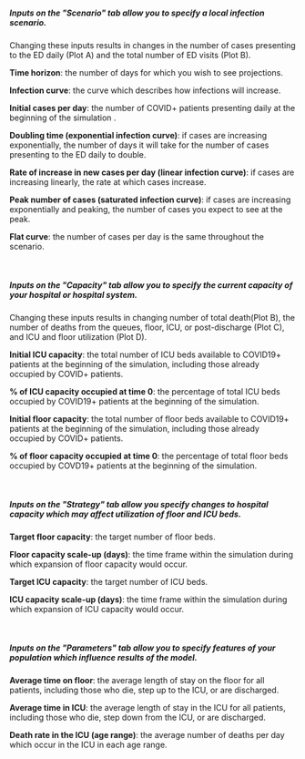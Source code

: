 ##### **Inputs on the "Scenario" tab allow you to specify a local infection scenario.**

Changing these inputs results in changes in the number of cases presenting to the ED daily (Plot A) and the total number of ED visits (Plot B).

**Time horizon**: the number of days for which you wish to see projections.

**Infection curve**: the curve which describes how infections will increase. 

**Initial cases per day**: the number of COVID+ patients presenting daily at the beginning of the simulation .

**Doubling time (exponential infection curve)**: if cases are increasing exponentially, the number of days it will take for the number of cases presenting to the ED daily to double.

**Rate of increase in new cases per day (linear infection curve)**: if cases are increasing linearly, the rate at which cases increase.

**Peak number of cases (saturated infection curve)**: if cases are increasing exponentially and peaking, the number of cases you expect to see at the peak.

**Flat curve**: the number of cases per day is the same throughout the scenario.

<br/>
  
##### **Inputs on the "Capacity" tab allow you to specify the current capacity of your hospital or hospital system.**
  
  Changing these inputs results in changing number of total death(Plot B), the number of deaths from the queues, floor, ICU, or post-discharge (Plot C),
and ICU and floor utilization (Plot D).

**Initial ICU capacity**: the total number of ICU beds available to COVID19+ patients at the beginning of the simulation, including those already occupied by COVID+ patients.

**% of ICU capacity occupied at time 0**: the percentage of total ICU beds occupied by COVID19+ patients at the beginning of the simulation.

**Initial floor capacity**: the total number of floor beds available to COVID19+ patients at the beginning of the simulation, including those already occupied by COVID+ patients.

**% of floor capacity occupied at time 0**: the percentage of total floor beds occupied by COVD19+ patients at the beginning of the simulation.

<br/>
  
##### **Inputs on the "Strategy" tab allow you specify changes to hospital capacity which may affect utilization of floor and ICU beds.**
  
  **Target floor capacity**: the target number of floor beds.

**Floor capacity scale-up (days)**: the time frame within the simulation during which expansion of floor capacity would occur.

**Target ICU capacity**: the target number of ICU beds.

**ICU capacity scale-up (days)**: the time frame within the simulation during which expansion of ICU capacity would occur.

<br/>
  
##### **Inputs on the "Parameters" tab allow you to specify features of your population which influence results of the model.**
  
  **Average time on floor**: the average length of stay on the floor for all patients, including those who die, step up to the ICU, or are discharged.

**Average time in ICU**: the average length of stay in the ICU for all patients, including those who die, step down from the ICU, or are discharged.

**Death rate in the ICU (age range)**: the average number of deaths per day which occur in the ICU in each age range.


